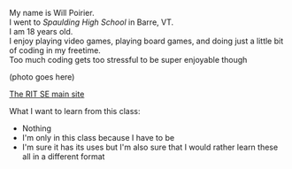 My name is Will Poirier.  
I went to *Spaulding High School* in Barre, VT.  
I am 18 years old.  
I enjoy playing video games, playing board games, and doing just a little bit of coding in my freetime.  
Too much coding gets too stressful to be super enjoyable though

(photo goes here)

[The RIT SE main site](https://www.rit.edu/computing/department-software-engineering)

What I want to learn from this class:
- Nothing
- I'm only in this class because I have to be
- I'm sure it has its uses but I'm also sure that I would rather learn these all in a different format
